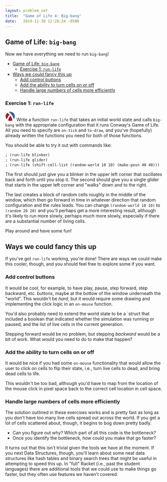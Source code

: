 ```yaml
---
layout: problem_set
title:  "Game of Life 4: Big-bang"
date:   2019-11-30 12:28:34 -0500
---
```


## Game of Life: `big-bang`

Now we have everything we need to run `big-bang`!

- [Game of Life: `big-bang`](#game-of-life-big-bang)
  - [Exercise 1: `run-life`](#exercise-1-run-life)
- [Ways we could fancy this up](#ways-we-could-fancy-this-up)
  - [Add control buttons](#add-control-buttons)
  - [Add the ability to turn cells on or off](#add-the-ability-to-turn-cells-on-or-off)
  - [Handle large numbers of cells more efficiently](#handle-large-numbers-of-cells-more-efficiently)

### Exercise 1: `run-life`

![The Racket icon](../favicon-32x32.png)
Write a function `run-life` that takes an initial world state and calls
`big-bang` with the appropriate configuration that it runs Conway's
Game of Life. All you need to specify are `on-tick` and `to-draw`, and
you've (hopefully) already written the functions you need for both
of those functions.

You should be able to try it out with commands like:

```racket
; (run-life blinker)
; (run-life glider)
; (run-life (shift-cell-list (random-world 10 10) (make-posn 40 40)))
```

The first should just give you a blinker in the upper left corner that
oscillates back and forth until you stop it. The second should give you
a single glider that starts in the upper left corner and "walks" down and
to the right.

The last creates a block of random cells roughly in the middle of the
window, which then go forward in time in whatever direction that random
configuration and the rules leads. You can change `(random-world 10 10)`
to `(random 20 20)` and you'll perhaps get a more interesting result,
although it's likely to run more slowly, perhaps _much_ more slowly,
especially if there are a substantial number of living cells.

Play around and have some fun!

## Ways we could fancy this up

If you've got `run-life` working, you're done! There are ways we could
make this cooler, though, and you should feel free to explore some if you
want.

### Add control buttons

It would be cool, for example, to have play, pause, step forward,
step backward, etc. buttons, maybe at the bottow of the window underneath
the "world". This wouldn't be _hard_, but it would require some drawing and
implementing the click logic in an `on-mouse` function.

You'd also probably need to extend the world state to be a `struct
that included a boolean that indicated whether the simulation was running
or paused, and the list of live cells in the current generation.

Stepping forward would be no problem, but stepping _backward_ would
be a bit of work. What would you need to do to make that happen?

### Add the ability to turn cells on or off

It would be nice if you had some `on-mouse` functionality that would
allow the user to click on cells to flip their state, i.e., turn live
cells to dead, and bring dead cells to life.

This wouldn't be too bad, although you'd have to map from the location of
the mouse click in pixel space back to the correct cell location in cell
space.

### Handle large numbers of cells more efficiently

The solution outlined in these exercises works and is pretty fast as
long as you don't have too many live cells spread out across the world.
If you get a lot of cells scattered about, though, it begins to bog down
pretty badly.

- Can you figure out why? Which part of all this code is the bottleneck?
- Once you identify the bottleneck, how could you make that go faster?

It turns out that this isn't trivial given the tools we have at the moment.
If you next Data Structures, though, you'll learn about some neat data
structures like hash tables and binary search trees that might be useful
in attempting to speed this up. In "full" Racket (i.e., past the student
languages) there are additional tools that we could use to make things
go faster, but they often use features we haven't covered.
